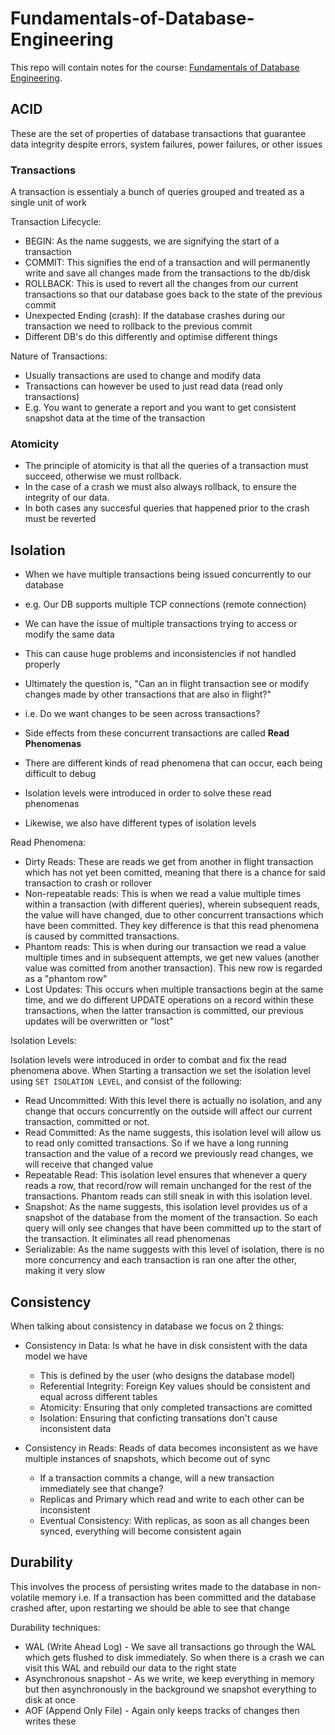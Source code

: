 # Fundamentals-of-Database-Engineering

This repo will contain notes for the course: [Fundamentals of Database Engineering](https://www.udemy.com/course/database-engines-crash-course/learn/lecture/28927754#overview).<br/>

## ACID

These are the set of properties of database transactions that guarantee data integrity despite errors, system failures, power failures, or other issues

### Transactions

A transaction is essentialy a bunch of queries grouped and treated as a single unit of work

Transaction Lifecycle:

- BEGIN: As the name suggests, we are signifying the start of a transaction
- COMMIT: This signifies the end of a transaction and will permanently write and save all changes made from the transactions to the db/disk
- ROLLBACK: This is used to revert all the changes from our current transactions so that our database goes back to the state of the previous commit
- Unexpected Ending (crash): If the database crashes during our transaction we need to rollback to the previous commit
- Different DB's do this differently and optimise different things

Nature of Transactions:

- Usually transactions are used to change and modify data
- Transactions can however be used to just read data (read only transactions)
- E.g. You want to generate a report and you want to get consistent snapshot data at the time of the transaction

### Atomicity

- The principle of atomicity is that all the queries of a transaction must succeed, otherwise we must rollback.
- In the case of a crash we must also always rollback, to ensure the integrity of our data.
- In both cases any succesful queries that happened prior to the crash must be reverted

## Isolation

- When we have multiple transactions being issued concurrently to our database
- e.g. Our DB supports multiple TCP connections (remote connection)
- We can have the issue of multiple transactions trying to access or modify the same data
- This can cause huge problems and inconsistencies if not handled properly
- Ultimately the question is, "Can an in flight transaction see or modify changes made by other transactions that are also in flight?"
- i.e. Do we want changes to be seen across transactions?

- Side effects from these concurrent transactions are called **Read Phenomenas**
- There are different kinds of read phenomena that can occur, each being difficult to debug
- Isolation levels were introduced in order to solve these read phenomenas
- Likewise, we also have different types of isolation levels

Read Phenomena:

- Dirty Reads: These are reads we get from another in flight transaction which has not yet been comitted, meaning that there is a chance for said transaction to crash or rollover
- Non-repeatable reads: This is when we read a value multiple times within a transaction (with different queries), wherein subsequent reads, the value will have changed, due to other concurrent transactions which have been committed. They key difference is that this read phenomena is caused by committed transactions.
- Phantom reads: This is when during our transaction we read a value multiple times and in subsequent attempts, we get new values (another value was comitted from another transaction). This new row is regarded as a "phantom row"
- Lost Updates: This occurs when multiple transactions begin at the same time, and we do different UPDATE operations on a record within these transactions, when the latter transaction is committed, our previous updates will be overwritten or "lost"

Isolation Levels:

Isolation levels were introduced in order to combat and fix the read phenomena above.
When Starting a transaction we set the isolation level using `SET ISOLATION LEVEL`, and consist of the following:

- Read Uncommitted: With this level there is actually no isolation, and any change that occurs concurrently on the outside will affect our current transaction, committed or not.
- Read Committed: As the name suggests, this isolation level will allow us to read only comitted transactions. So if we have a long running transaction and the value of a record we previously read changes, we will receive that changed value
- Repeatable Read: This isolation level ensures that whenever a query reads a row, that record/row will remain unchanged for the rest of the transactions. Phantom reads can still sneak in with this isolation level.
- Snapshot: As the name suggests, this isolation level provides us of a snapshot of the database from the moment of the transaction. So each query will only see changes that have been committed up to the start of the transaction. It eliminates all read phenomenas
- Serializable: As the name suggests with this level of isolation, there is no more concurrency and each transaction is ran one after the other, making it very slow

## Consistency

When talking about consistency in database we focus on 2 things:

- Consistency in Data: Is what he have in disk consistent with the data model we have 
    - This is defined by the user (who designs the database model)
    - Referential Integrity: Foreign Key values should be consistent and equal across different tables
    - Atomicity: Ensuring that only completed transactions are comitted
    - Isolation: Ensuring that conficting transations don't cause inconsistent data 

- Consistency in Reads: Reads of data becomes inconsistent as we have multiple instances of snapshots, which become out of sync  
    - If a transaction commits a change, will a new transaction immediately see that change?   
    - Replicas and Primary which read and write to each other can be inconsistent
    - Eventual Consistency: With replicas, as soon as all changes been synced, everything will become consistent again 

## Durability

This involves the process of persisting writes made to the database in non-volatile memory
i.e. If a transaction has been committed and the database crashed after, upon restarting we should be able to see that change

Durability techniques:

- WAL (Write Ahead Log) - We save all transactions go through the WAL which gets flushed to disk immediately. So when there is a crash we can visit this WAL and rebuild our data to the right state
- Asynchronous snapshot - As we write, we keep everything in memory but then asynchronously in the background we snapshot everything to disk at once 
- AOF (Append Only File) - Again only keeps tracks of changes then writes these 
